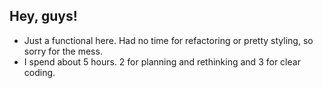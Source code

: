 ## Hey, guys!
+ Just a functional here. Had no time for refactoring or pretty styling, so sorry for the mess.
+ I spend about 5 hours. 2 for planning and rethinking and 3 for clear coding.
